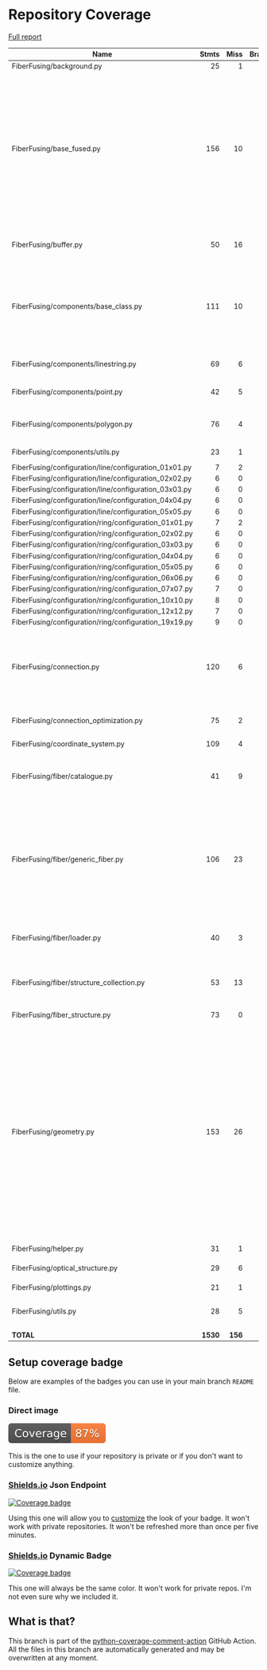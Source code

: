 # Repository Coverage

[Full report](https://htmlpreview.github.io/?https://github.com/MartinPdeS/FiberFusing/blob/python-coverage-comment-action-data/htmlcov/index.html)

| Name                                                   |    Stmts |     Miss |   Branch |   BrPart |   Cover |   Missing |
|------------------------------------------------------- | -------: | -------: | -------: | -------: | ------: | --------: |
| FiberFusing/background.py                              |       25 |        1 |        0 |        0 |     96% |        67 |
| FiberFusing/base\_fused.py                             |      156 |       10 |       50 |        7 |     91% |100, 112, 130, 158, 246, 365, 376, 392, 498->501, 501->504, 504->507, 507->511, 512-513 |
| FiberFusing/buffer.py                                  |       50 |       16 |        8 |        1 |     60% |50, 95-117, 147-161 |
| FiberFusing/components/base\_class.py                  |      111 |       10 |        6 |        3 |     89% |55, 67, 190, 202, 238, 320-322, 343, 409->411, 436 |
| FiberFusing/components/linestring.py                   |       69 |        6 |        6 |        2 |     89% |26, 32, 44, 59, 78-79 |
| FiberFusing/components/point.py                        |       42 |        5 |        2 |        1 |     86% |27, 45-46, 67, 73 |
| FiberFusing/components/polygon.py                      |       76 |        4 |       26 |        3 |     91% |83, 111, 180-181 |
| FiberFusing/components/utils.py                        |       23 |        1 |       12 |        2 |     91% |51->46, 57 |
| FiberFusing/configuration/line/configuration\_01x01.py |        7 |        2 |        0 |        0 |     71% |     12-14 |
| FiberFusing/configuration/line/configuration\_02x02.py |        6 |        0 |        0 |        0 |    100% |           |
| FiberFusing/configuration/line/configuration\_03x03.py |        6 |        0 |        0 |        0 |    100% |           |
| FiberFusing/configuration/line/configuration\_04x04.py |        6 |        0 |        0 |        0 |    100% |           |
| FiberFusing/configuration/line/configuration\_05x05.py |        6 |        0 |        0 |        0 |    100% |           |
| FiberFusing/configuration/ring/configuration\_01x01.py |        7 |        2 |        0 |        0 |     71% |     12-14 |
| FiberFusing/configuration/ring/configuration\_02x02.py |        6 |        0 |        0 |        0 |    100% |           |
| FiberFusing/configuration/ring/configuration\_03x03.py |        6 |        0 |        0 |        0 |    100% |           |
| FiberFusing/configuration/ring/configuration\_04x04.py |        6 |        0 |        0 |        0 |    100% |           |
| FiberFusing/configuration/ring/configuration\_05x05.py |        6 |        0 |        0 |        0 |    100% |           |
| FiberFusing/configuration/ring/configuration\_06x06.py |        6 |        0 |        0 |        0 |    100% |           |
| FiberFusing/configuration/ring/configuration\_07x07.py |        7 |        0 |        0 |        0 |    100% |           |
| FiberFusing/configuration/ring/configuration\_10x10.py |        8 |        0 |        0 |        0 |    100% |           |
| FiberFusing/configuration/ring/configuration\_12x12.py |        7 |        0 |        0 |        0 |    100% |           |
| FiberFusing/configuration/ring/configuration\_19x19.py |        9 |        0 |        0 |        0 |    100% |           |
| FiberFusing/connection.py                              |      120 |        6 |       18 |        4 |     91% |89, 134-137, 168, 182, 224->exit, 249->253 |
| FiberFusing/connection\_optimization.py                |       75 |        2 |       14 |        2 |     96% |69->71, 203-204 |
| FiberFusing/coordinate\_system.py                      |      109 |        4 |       18 |        0 |     97% |44, 48, 52, 56 |
| FiberFusing/fiber/catalogue.py                         |       41 |        9 |       10 |        2 |     75% |42, 73-77, 93-94, 155-156 |
| FiberFusing/fiber/generic\_fiber.py                    |      106 |       23 |       30 |        3 |     76% |54->53, 85-86, 150-152, 238, 242->248, 245-246, 283-309, 327-328, 413 |
| FiberFusing/fiber/loader.py                            |       40 |        3 |       12 |        3 |     88% |55->58, 92, 110-111 |
| FiberFusing/fiber/structure\_collection.py             |       53 |       13 |       14 |        3 |     70% |28, 38, 55, 67-78, 116, 122, 159 |
| FiberFusing/fiber\_structure.py                        |       73 |        0 |        6 |        0 |    100% |           |
| FiberFusing/geometry.py                                |      153 |       26 |       48 |       10 |     79% |103, 116->119, 135, 158-159, 165, 188-189, 208, 225, 237, 248, 273-278, 301, 322-329, 346, 351, 447->451, 451->455, 455->458 |
| FiberFusing/helper.py                                  |       31 |        1 |       10 |        1 |     95% |        49 |
| FiberFusing/optical\_structure.py                      |       29 |        6 |        0 |        0 |     79% |64, 82-84, 95-96 |
| FiberFusing/plottings.py                               |       21 |        1 |        8 |        1 |     93% |        40 |
| FiberFusing/utils.py                                   |       28 |        5 |        4 |        1 |     81% |68, 89-90, 107-108 |
|                                              **TOTAL** | **1530** |  **156** |  **302** |   **49** | **87%** |           |


## Setup coverage badge

Below are examples of the badges you can use in your main branch `README` file.

### Direct image

[![Coverage badge](https://raw.githubusercontent.com/MartinPdeS/FiberFusing/python-coverage-comment-action-data/badge.svg)](https://htmlpreview.github.io/?https://github.com/MartinPdeS/FiberFusing/blob/python-coverage-comment-action-data/htmlcov/index.html)

This is the one to use if your repository is private or if you don't want to customize anything.

### [Shields.io](https://shields.io) Json Endpoint

[![Coverage badge](https://img.shields.io/endpoint?url=https://raw.githubusercontent.com/MartinPdeS/FiberFusing/python-coverage-comment-action-data/endpoint.json)](https://htmlpreview.github.io/?https://github.com/MartinPdeS/FiberFusing/blob/python-coverage-comment-action-data/htmlcov/index.html)

Using this one will allow you to [customize](https://shields.io/endpoint) the look of your badge.
It won't work with private repositories. It won't be refreshed more than once per five minutes.

### [Shields.io](https://shields.io) Dynamic Badge

[![Coverage badge](https://img.shields.io/badge/dynamic/json?color=brightgreen&label=coverage&query=%24.message&url=https%3A%2F%2Fraw.githubusercontent.com%2FMartinPdeS%2FFiberFusing%2Fpython-coverage-comment-action-data%2Fendpoint.json)](https://htmlpreview.github.io/?https://github.com/MartinPdeS/FiberFusing/blob/python-coverage-comment-action-data/htmlcov/index.html)

This one will always be the same color. It won't work for private repos. I'm not even sure why we included it.

## What is that?

This branch is part of the
[python-coverage-comment-action](https://github.com/marketplace/actions/python-coverage-comment)
GitHub Action. All the files in this branch are automatically generated and may be
overwritten at any moment.